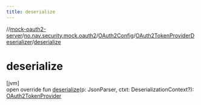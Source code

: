 ```yaml
---
title: deserialize
---
```

//[mock-oauth2-server](../../../../index.html)/[no.nav.security.mock.oauth2](../../index.html)/[OAuth2Config](../index.html)/[OAuth2TokenProviderDeserializer](index.html)/[deserialize](deserialize.html)



# deserialize



[jvm]\
open override fun [deserialize](deserialize.html)(p: JsonParser, ctxt: DeserializationContext?): [OAuth2TokenProvider](../../../no.nav.security.mock.oauth2.token/-o-auth2-token-provider/index.html)




